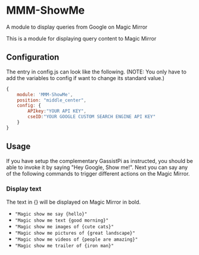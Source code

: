 # MMM-ShowMe
A module to display queries from Google on Magic Mirror

This is a module for displaying query content to Magic Mirror 

## Configuration
The entry in config.js can look like the following. (NOTE: You only have to add the variables to config if want to change its standard value.)

```Javascript
{
    module: 'MMM-ShowMe',
    position: "middle_center",
    config: {
        APIkey:"YOUR API KEY",
        cseID:"YOUR GOOGLE CUSTOM SEARCH ENGINE API KEY"
    }
}
```

## Usage
If you have setup the complementary GassistPi as instructed, you should be able to invoke it by saying "Hey Google, Show me!". Next you can say any of the following commands to trigger different actions on the Magic Mirror.

### Display text

The text in {} will be displayed on Magic Mirror in bold.

- `"Magic show me say {hello}"`
- `"Magic show me text {good morning}"`
- `"Magic show me images of {cute cats}"`
- `"Magic show me pictures of {great landscape}"`
- `"Magic show me videos of {people are amazing}"`
- `"Magic show me trailer of {iron man}"`

